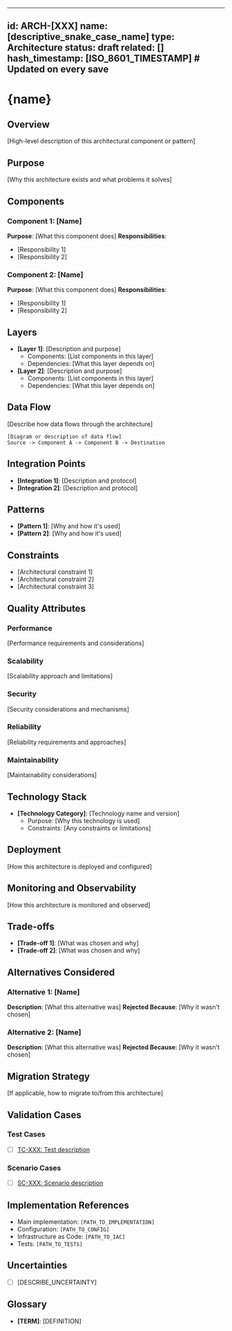 <!--
Template Metadata (used by type registry generator)
type: Architecture
id_prefix: ARCH
name_guidelines: "Architectural pattern or style"
name_examples: ["microservices", "event_driven", "three_tier", "hexagonal"]
file_extension: md

Validation rules: see .specify/schemas/template-schema.json
-->
<!-- See components/spec-header.md for header format -->
---
id: ARCH-[XXX]
name: [descriptive_snake_case_name]
type: Architecture
status: draft
related: []
hash_timestamp: [ISO_8601_TIMESTAMP]  # Updated on every save
---

# {name}

## Overview
[High-level description of this architectural component or pattern]

## Purpose
[Why this architecture exists and what problems it solves]

## Components
### Component 1: [Name]
**Purpose**: [What this component does]
**Responsibilities**:
- [Responsibility 1]
- [Responsibility 2]

### Component 2: [Name]
**Purpose**: [What this component does]
**Responsibilities**:
- [Responsibility 1]
- [Responsibility 2]

## Layers
- **[Layer 1]**: [Description and purpose]
  - Components: [List components in this layer]
  - Dependencies: [What this layer depends on]
- **[Layer 2]**: [Description and purpose]
  - Components: [List components in this layer]
  - Dependencies: [What this layer depends on]

## Data Flow
[Describe how data flows through the architecture]

```
[Diagram or description of data flow]
Source -> Component A -> Component B -> Destination
```

## Integration Points
- **[Integration 1]**: [Description and protocol]
- **[Integration 2]**: [Description and protocol]

## Patterns
- **[Pattern 1]**: [Why and how it's used]
- **[Pattern 2]**: [Why and how it's used]

## Constraints
- [Architectural constraint 1]
- [Architectural constraint 2]
- [Architectural constraint 3]

## Quality Attributes
### Performance
[Performance requirements and considerations]

### Scalability
[Scalability approach and limitations]

### Security
[Security considerations and mechanisms]

### Reliability
[Reliability requirements and approaches]

### Maintainability
[Maintainability considerations]

## Technology Stack
- **[Technology Category]**: [Technology name and version]
  - Purpose: [Why this technology is used]
  - Constraints: [Any constraints or limitations]

## Deployment
[How this architecture is deployed and configured]

## Monitoring and Observability
[How this architecture is monitored and observed]

## Trade-offs
- **[Trade-off 1]**: [What was chosen and why]
- **[Trade-off 2]**: [What was chosen and why]

## Alternatives Considered
### Alternative 1: [Name]
**Description**: [What this alternative was]
**Rejected Because**: [Why it wasn't chosen]

### Alternative 2: [Name]
**Description**: [What this alternative was]
**Rejected Because**: [Why it wasn't chosen]

## Migration Strategy
[If applicable, how to migrate to/from this architecture]

<!-- See components/spec-validation-cases.md for validation case format -->
## Validation Cases

### Test Cases
- [ ] [TC-XXX: Test description](/specs/test-cases/TC-XXX.yaml)

### Scenario Cases
- [ ] [SC-XXX: Scenario description](/specs/scenario-cases/SC-XXX.yaml)

<!-- See components/spec-implementation-refs.md for implementation reference format -->
## Implementation References

- Main implementation: `[PATH_TO_IMPLEMENTATION]`
- Configuration: `[PATH_TO_CONFIG]`
- Infrastructure as Code: `[PATH_TO_IAC]`
- Tests: `[PATH_TO_TESTS]`

<!-- See components/spec-uncertainties.md for uncertainties format -->
## Uncertainties

- [ ] [DESCRIBE_UNCERTAINTY]

## Glossary
- **[TERM]**: [DEFINITION]